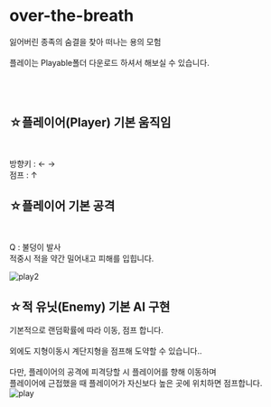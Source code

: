 # over-the-breath
잃어버린 종족의 숨결을 찾아 떠나는 용의 모험<br>
<br>
플레이는 Playable폴더 다운로드 하셔서 해보실 수 있습니다.<br>
<br>
<br>
<br>
<h2>☆플레이어(Player) 기본 움직임 </h4><br>

방향키 : ←  →  <br>
점프 : ↑   <br>

<h2>☆플레이어 기본 공격</h4><br>
  
Q : 불덩이 발사 <br>
적중시 적을 약간 밀어내고 피해를 입힙니다. <br>


![play2](https://user-images.githubusercontent.com/63836325/159896440-4964f471-c4c8-4e0c-b32a-3215ba1d8c7e.gif)


<h2>☆적 유닛(Enemy) 기본 AI 구현</h4>

기본적으로 랜덤확률에 따라 이동, 점프 합니다.<br>
<br>
외에도 지형이동시 계단지형을 점프해 도약할 수 있습니다..<br>
<br>
다만, 플레이어의 공격에 피격당할 시 플레이어를 향해 이동하며<br>
플레이어에 근접했을 때 플레이어가 자신보다 높은 곳에 위치하면 점프합니다.<br>
![play](https://user-images.githubusercontent.com/63836325/159894667-ae98f061-ad63-4642-b10e-6370284673da.gif)
